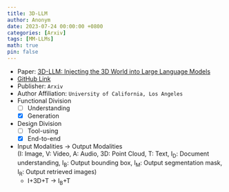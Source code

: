 ```yaml
---
title: 3D-LLM
author: Anonym
date: 2023-07-24 00:00:00 +0800
categories: [Arxiv]
tags: [MM-LLMs]
math: true
pin: false
---
```


- Paper: [3D-LLM: Injecting the 3D World into Large Language Models](https://arxiv.org/abs/2307.12981)
- [GitHub Link](https://vis-www.cs.umass.edu/3dllm/)
- Publisher: `Arxiv`
- Author Affiliation: `University of California, Los Angeles`
- Functional Division
  + [ ] Understanding
  + [x] Generation
- Design Division
  + [ ] Tool-using
  + [x] End-to-end
- Input Modalities $\rightarrow$ Output Modalities <br />(I: Image, V: Video, A: Audio, 3D: Point Cloud, T: Text, I<sub>D</sub>: Document understanding, I<sub>B</sub>: Output bounding box, I<sub>M</sub>: Output segmentation mask, I<sub>R</sub>: Output retrieved images)
  + I+3D+T $\rightarrow$ I<sub>B</sub>+T
